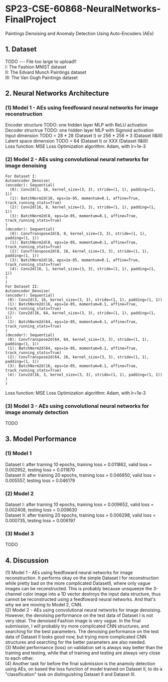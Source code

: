 # SP23-CSE-60868-NeuralNetworks-FinalProject
Paintings Denoising and Anomaly Detection Using Auto-Encoders (AEs)
## 1. Dataset
TODO --- File too large to upload!! <br />
I: The Fashion MNIST dataset <br />
II: The Edvard Munch Paintings dataset <br />
III: The Van Gogh Paintings dataset <br />
## 2. Neural Networks Architecture
### (1) Model 1 - AEs using feedfoward neural networks for image reconstruction
Encoder structure TODO: one hidden layer MLP with ReLU activation <br />
Decoder structrue TODO: one hidden layer MLP with Sigmoid activation <br />
Input dimension TODO = 28 * 28 (Dataset I) or 256 * 256 * 3 (Dataset II&III) <br />
Latent space dimension TODO = 64 (Dataset I) or XXX (Dataset II&III) <br />
Loss function: MSE Loss
Optimization algorithm: Adam, with lr=1e-3
### (2) Model 2 - AEs using convolutional neural networks for image denoising
    For Dataset I:
    Autoencoder_Denoise(
    (encoder): Sequential(
      (0): Conv2d(1, 16, kernel_size=(3, 3), stride=(1, 1), padding=(1, 1))
      (1): BatchNorm2d(16, eps=1e-05, momentum=0.1, affine=True, track_running_stats=True)
      (2): Conv2d(16, 8, kernel_size=(3, 3), stride=(1, 1), padding=(1, 1))
      (3): BatchNorm2d(8, eps=1e-05, momentum=0.1, affine=True, track_running_stats=True)
    )
    (decoder): Sequential(
      (0): ConvTranspose2d(8, 8, kernel_size=(3, 3), stride=(1, 1), padding=(1, 1))
      (1): BatchNorm2d(8, eps=1e-05, momentum=0.1, affine=True, track_running_stats=True)
      (2): ConvTranspose2d(8, 16, kernel_size=(3, 3), stride=(1, 1), padding=(1, 1))
      (3): BatchNorm2d(16, eps=1e-05, momentum=0.1, affine=True, track_running_stats=True)
      (4): Conv2d(16, 1, kernel_size=(3, 3), stride=(1, 1), padding=(1, 1))
    )
    )
    For Dataset II:
    Autoencoder_Denoise(
    (encoder): Sequential(
     (0): Conv2d(3, 16, kernel_size=(3, 3), stride=(1, 1), padding=(1, 1))
     (1): BatchNorm2d(16, eps=1e-05, momentum=0.1, affine=True, track_running_stats=True)
     (2): Conv2d(16, 64, kernel_size=(3, 3), stride=(1, 1), padding=(1, 1))
     (3): BatchNorm2d(64, eps=1e-05, momentum=0.1, affine=True, track_running_stats=True)
    )
    (decoder): Sequential(
     (0): ConvTranspose2d(64, 64, kernel_size=(3, 3), stride=(1, 1), padding=(1, 1))
     (1): BatchNorm2d(64, eps=1e-05, momentum=0.1, affine=True, track_running_stats=True)
     (2): ConvTranspose2d(64, 16, kernel_size=(3, 3), stride=(1, 1), padding=(1, 1))
     (3): BatchNorm2d(16, eps=1e-05, momentum=0.1, affine=True, track_running_stats=True)
     (4): Conv2d(16, 3, kernel_size=(3, 3), stride=(1, 1), padding=(1, 1))
    )
    )
Loss function: MSE Loss
Optimization algorithm: Adam, with lr=1e-3
### (3) Model 3 - AEs using convolutional neural networks for image anomaly detection
TODO
## 3. Model Performance
### (1) Model 1
Dataset I: after training 10 epochs, training loss = 0.011862, valid loss = 0.002952, testing loss = 0.011870 <br />
Dataset II: after training 20 epochs, training loss = 0.046850, valid loss = 0.005557, testing loss = 0.046179 <br />
### (2) Model 2
Dataset I: after training 10 epochs, training loss = 0.009652, valid loss = 0.002408, testing loss = 0.009630 <br />
Dataset II: after training 20 epochs, training loss = 0.006298, valid loss = 0.000735, testing loss = 0.006197 <br />
### (3) Model 3
TODO

## 4. Discussion
(1) Model 1 - AEs using feedfoward neural networks for image reconstruction. It performs okay on the simple Dataset I for reconstruction while pretty bad on the more complicated DatasetII, where only vague images can be reconstructed. This is probably because unsqueeze the 3-channel color image into a 1D vector destroys the input data structure, thus cannot be reconstructed using a feedfoward neural networks. And that's why we are moving to Model 2, CNN. <br />
(2) Model 2 - AEs using convolutional neural networks for image denoising. However, the denoising performance on the test data of Dataset I is not very ideal. The denoised Fashion image is very vague. In the final submission, I will probably try more complicated CNN structures, and searching for the best parameters. The denoising performance on the test data of Dataset II looks good now, but trying more complicated CNN structures and searching for the better parameters are also needed. <br />
(3) Model performance (loss) on validation set is always way better than the training and testing, while that of training and testing are always very close to each other. <br />
(4) Another task for before the final submission is the anamoly detection using AEs, on based the loss function of model trained on Dataset II, to do a "classification" task on distinguishing Dataset II and Dataset III. <br />
